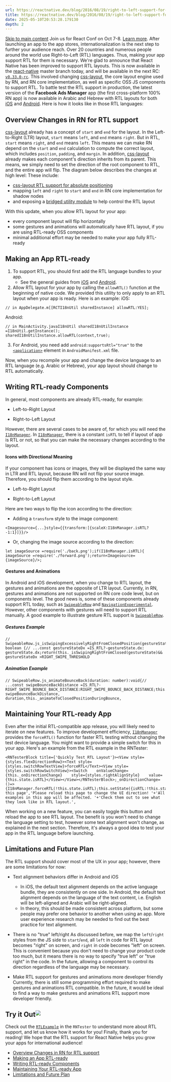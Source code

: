 ```yaml
---
url: https://reactnative.dev/blog/2016/08/19/right-to-left-support-for-react-native-apps
title: https://reactnative.dev/blog/2016/08/19/right-to-left-support-for-react-native-apps
date: 2025-05-10T20:53:28.179130
depth: 2
---
```


[Skip to main content](https://reactnative.dev/blog/2016/08/19/right-to-left-support-for-react-native-apps#__docusaurus_skipToContent_fallback)
Join us for React Conf on Oct 7-8. [Learn more](https://conf.react.dev).
After launching an app to the app stores, internationalization is the next step to further your audience reach. Over 20 countries and numerous people around the world use Right-to-Left (RTL) languages. Thus, making your app support RTL for them is necessary.
We're glad to announce that React Native has been improved to support RTL layouts. This is now available in the [react-native](https://github.com/facebook/react-native) master branch today, and will be available in the next RC: [`v0.33.0-rc`](https://github.com/facebook/react-native/releases).
This involved changing [css-layout](https://github.com/facebook/css-layout), the core layout engine used by RN, and RN core implementation, as well as specific OSS JS components to support RTL.
To battle test the RTL support in production, the latest version of the **Facebook Ads Manager** app (the first cross-platform 100% RN app) is now available in Arabic and Hebrew with RTL layouts for both [iOS](https://itunes.apple.com/app/id964397083) and [Android](https://play.google.com/store/apps/details?id=com.facebook.adsmanager). Here is how it looks like in those RTL languages:
## Overview Changes in RN for RTL support[​](https://reactnative.dev/blog/2016/08/19/right-to-left-support-for-react-native-apps#overview-changes-in-rn-for-rtl-support "Direct link to Overview Changes in RN for RTL support")
[css-layout](https://github.com/facebook/css-layout) already has a concept of `start` and `end` for the layout. In the Left-to-Right (LTR) layout, `start` means `left`, and `end` means `right`. But in RTL, `start` means `right`, and `end` means `left`. This means we can make RN depend on the `start` and `end` calculation to compute the correct layout, which includes `position`, `padding`, and `margin`.
In addition, [css-layout](https://github.com/facebook/css-layout) already makes each component's direction inherits from its parent. This means, we simply need to set the direction of the root component to RTL, and the entire app will flip.
The diagram below describes the changes at high level:
These include:
  * [css-layout RTL support for absolute positioning](https://github.com/facebook/css-layout/commit/46c842c71a1232c3c78c4215275d104a389a9a0f)
  * mapping `left` and `right` to `start` and `end` in RN core implementation for shadow nodes
  * and exposing a [bridged utility module](https://github.com/facebook/react-native/blob/f0fb228ec76ed49e6ed6d786d888e8113b8959a2/Libraries/Utilities/I18nManager.js) to help control the RTL layout


With this update, when you allow RTL layout for your app:
  * every component layout will flip horizontally
  * some gestures and animations will automatically have RTL layout, if you are using RTL-ready OSS components
  * minimal additional effort may be needed to make your app fully RTL-ready


## Making an App RTL-ready[​](https://reactnative.dev/blog/2016/08/19/right-to-left-support-for-react-native-apps#making-an-app-rtl-ready "Direct link to Making an App RTL-ready")
  1. To support RTL, you should first add the RTL language bundles to your app.
     * See the general guides from [iOS](https://developer.apple.com/library/ios/documentation/MacOSX/Conceptual/BPInternational/LocalizingYourApp/LocalizingYourApp.html#//apple_ref/doc/uid/10000171i-CH5-SW1) and [Android](https://developer.android.com/training/basics/supporting-devices/languages.html).
  2. Allow RTL layout for your app by calling the `allowRTL()` function at the beginning of native code. We provided this utility to only apply to an RTL layout when your app is ready. Here is an example:
iOS:
```
// in AppDelegate.m[[RCTI18nUtil sharedInstance] allowRTL:YES];
```

Android:
```
// in MainActivity.javaI18nUtil sharedI18nUtilInstance =I18nUtil.getInstance(); sharedI18nUtilInstance.allowRTL(context,true);
```

  3. For Android, you need add `android:supportsRtl="true"` to the [`<application>`](https://developer.android.com/guide/topics/manifest/application-element.html) element in `AndroidManifest.xml` file.


Now, when you recompile your app and change the device language to an RTL language (e.g. Arabic or Hebrew), your app layout should change to RTL automatically.
## Writing RTL-ready Components[​](https://reactnative.dev/blog/2016/08/19/right-to-left-support-for-react-native-apps#writing-rtl-ready-components "Direct link to Writing RTL-ready Components")
In general, most components are already RTL-ready, for example:
  * Left-to-Right Layout


  * Right-to-Left Layout


However, there are several cases to be aware of, for which you will need the [`I18nManager`](https://github.com/facebook/react-native/blob/f0fb228ec76ed49e6ed6d786d888e8113b8959a2/Libraries/Utilities/I18nManager.js). In [`I18nManager`](https://github.com/facebook/react-native/blob/f0fb228ec76ed49e6ed6d786d888e8113b8959a2/Libraries/Utilities/I18nManager.js), there is a constant `isRTL` to tell if layout of app is RTL or not, so that you can make the necessary changes according to the layout.
#### Icons with Directional Meaning[​](https://reactnative.dev/blog/2016/08/19/right-to-left-support-for-react-native-apps#icons-with-directional-meaning "Direct link to Icons with Directional Meaning")
If your component has icons or images, they will be displayed the same way in LTR and RTL layout, because RN will not flip your source image. Therefore, you should flip them according to the layout style.
  * Left-to-Right Layout


  * Right-to-Left Layout


Here are two ways to flip the icon according to the direction:
  * Adding a `transform` style to the image component:
```
<Imagesource={...}style={{transform:[{scaleX:I18nManager.isRTL?-1:1}]}}/>
```

  * Or, changing the image source according to the direction:
```
let imageSource =require('./back.png');if(I18nManager.isRTL){ imageSource =require('./forward.png');return<Imagesource={imageSource}/>;
```



#### Gestures and Animations[​](https://reactnative.dev/blog/2016/08/19/right-to-left-support-for-react-native-apps#gestures-and-animations "Direct link to Gestures and Animations")
In Android and iOS development, when you change to RTL layout, the gestures and animations are the opposite of LTR layout. Currently, in RN, gestures and animations are not supported on RN core code level, but on components level. The good news is, some of these components already support RTL today, such as [`SwipeableRow`](https://github.com/facebook/react-native/blob/38a6eec0db85a5204e85a9a92b4dee2db9641671/Libraries/Experimental/SwipeableRow/SwipeableRow.js) and [`NavigationExperimental`](https://github.com/facebook/react-native/tree/master/Libraries/NavigationExperimental). However, other components with gestures will need to support RTL manually.
A good example to illustrate gesture RTL support is [`SwipeableRow`](https://github.com/facebook/react-native/blob/38a6eec0db85a5204e85a9a92b4dee2db9641671/Libraries/Experimental/SwipeableRow/SwipeableRow.js).
##### Gestures Example[​](https://reactnative.dev/blog/2016/08/19/right-to-left-support-for-react-native-apps#gestures-example "Direct link to Gestures Example")
```
// SwipeableRow.js_isSwipingExcessivelyRightFromClosedPosition(gestureState:Object): boolean {// ...const gestureStateDx =IS_RTL?-gestureState.dx: gestureState.dx;return(this._isSwipingRightFromClosed(gestureState)&&  gestureStateDx >RIGHT_SWIPE_THRESHOLD
```

##### Animation Example[​](https://reactnative.dev/blog/2016/08/19/right-to-left-support-for-react-native-apps#animation-example "Direct link to Animation Example")
```
// SwipeableRow.js_animateBounceBack(duration: number):void{// ...const swipeBounceBackDistance =IS_RTL?-RIGHT_SWIPE_BOUNCE_BACK_DISTANCE:RIGHT_SWIPE_BOUNCE_BACK_DISTANCE;this._animateTo(-swipeBounceBackDistance,  duration,this._animateToClosedPositionDuringBounce,
```

## Maintaining Your RTL-ready App[​](https://reactnative.dev/blog/2016/08/19/right-to-left-support-for-react-native-apps#maintaining-your-rtl-ready-app "Direct link to Maintaining Your RTL-ready App")
Even after the initial RTL-compatible app release, you will likely need to iterate on new features. To improve development efficiency, [`I18nManager`](https://github.com/facebook/react-native/blob/f0fb228ec76ed49e6ed6d786d888e8113b8959a2/Libraries/Utilities/I18nManager.js) provides the `forceRTL()` function for faster RTL testing without changing the test device language. You might want to provide a simple switch for this in your app. Here's an example from the RTL example in the RNTester:
```
<RNTesterBlock title={'Quickly Test RTL Layout'}><View style={styles.flexDirectionRow}><Text style={styles.switchRowTextView}>forceRTL</Text><View style={styles.switchRowSwitchView}><Switch    onValueChange={this._onDirectionChange}    style={styles.rightAlignStyle}    value={this.state.isRTL}</View></View></RNTesterBlock>;_onDirectionChange=()=>{I18nManager.forceRTL(!this.state.isRTL);this.setState({isRTL:!this.state.isRTL});Alert.alert('Reload this page','Please reload this page to change the UI direction! '+'All examples in this app will be affected. '+'Check them out to see what they look like in RTL layout.',
```

When working on a new feature, you can easily toggle this button and reload the app to see RTL layout. The benefit is you won't need to change the language setting to test, however some text alignment won't change, as explained in the next section. Therefore, it's always a good idea to test your app in the RTL language before launching.
## Limitations and Future Plan[​](https://reactnative.dev/blog/2016/08/19/right-to-left-support-for-react-native-apps#limitations-and-future-plan "Direct link to Limitations and Future Plan")
The RTL support should cover most of the UX in your app; however, there are some limitations for now:
  * Text alignment behaviors differ in Android and iOS 
    * In iOS, the default text alignment depends on the active language bundle, they are consistently on one side. In Android, the default text alignment depends on the language of the text content, i.e. English will be left-aligned and Arabic will be right-aligned.
    * In theory, this should be made consistent across platform, but some people may prefer one behavior to another when using an app. More user experience research may be needed to find out the best practice for text alignment.


  * There is no "true" left/right
As discussed before, we map the `left`/`right` styles from the JS side to `start`/`end`, all `left` in code for RTL layout becomes "right" on screen, and `right` in code becomes "left" on screen. This is convenient because you don't need to change your product code too much, but it means there is no way to specify "true left" or "true right" in the code. In the future, allowing a component to control its direction regardless of the language may be necessary.
  * Make RTL support for gestures and animations more developer friendly
Currently, there is still some programming effort required to make gestures and animations RTL compatible. In the future, it would be ideal to find a way to make gestures and animations RTL support more developer friendly.


## Try it Out![​](https://reactnative.dev/blog/2016/08/19/right-to-left-support-for-react-native-apps#try-it-out "Direct link to Try it Out!")
Check out the [`RTLExample`](https://github.com/facebook/react-native/blob/master/packages/rn-tester/js/examples/RTL/RTLExample.js) in the `RNTester` to understand more about RTL support, and let us know how it works for you!
Finally, thank you for reading! We hope that the RTL support for React Native helps you grow your apps for international audience!
  * [Overview Changes in RN for RTL support](https://reactnative.dev/blog/2016/08/19/right-to-left-support-for-react-native-apps#overview-changes-in-rn-for-rtl-support)
  * [Making an App RTL-ready](https://reactnative.dev/blog/2016/08/19/right-to-left-support-for-react-native-apps#making-an-app-rtl-ready)
  * [Writing RTL-ready Components](https://reactnative.dev/blog/2016/08/19/right-to-left-support-for-react-native-apps#writing-rtl-ready-components)
  * [Maintaining Your RTL-ready App](https://reactnative.dev/blog/2016/08/19/right-to-left-support-for-react-native-apps#maintaining-your-rtl-ready-app)
  * [Limitations and Future Plan](https://reactnative.dev/blog/2016/08/19/right-to-left-support-for-react-native-apps#limitations-and-future-plan)



